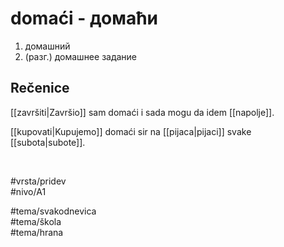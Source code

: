 # domaći - домаћи

1. домашний  
2. (разг.) домашнее задание

## Rečenice

[[završiti|Završio]] sam domaći i sada mogu da idem [[napolje]].

[[kupovati|Kupujemo]] domaći sir na [[pijaca|pijaci]] svake [[subota|subote]].

<br>

#vrsta/pridev  
#nivo/A1  

#tema/svakodnevica  
#tema/škola  
#tema/hrana
